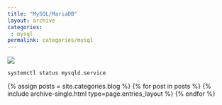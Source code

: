 ```yaml
---
title: "MySQL/MariaDB"
layout: archive
categories:
 : mysql
permalink: categories/mysql
---
```

![](mysql/2024-09-13-mysql-first/2024-09-13-20-00-39.png)

```
systemctl status mysqld.service
```

{% assign posts = site.categories.blog %}
{% for post in posts %} {% include archive-single.html type=page.entries_layout %} {% endfor %}